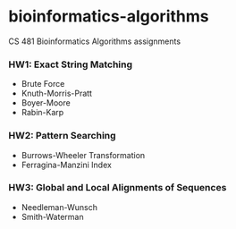 # bioinformatics-algorithms
CS 481 Bioinformatics Algorithms assignments

### HW1: Exact String Matching
* Brute Force
* Knuth-Morris-Pratt
* Boyer-Moore
* Rabin-Karp

### HW2: Pattern Searching
* Burrows-Wheeler Transformation
* Ferragina-Manzini Index

### HW3: Global and Local Alignments of Sequences
* Needleman-Wunsch
* Smith-Waterman
